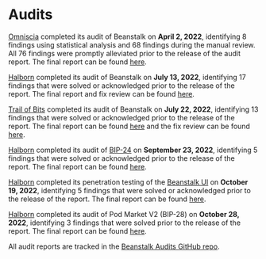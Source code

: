# Audits

[Omniscia](https://omniscia.io/) completed its audit of Beanstalk on **April 2, 2022**, identifying 8 findings using statistical analysis and 68 findings during the manual review. All 76 findings were promptly alleviated prior to the release of the audit report. The final report can be found [here](https://omniscia.io/beanstalk-core-protocol/).

[Halborn](https://halborn.com/) completed its audit of Beanstalk on **July 13, 2022**, identifying 17 findings that were solved or acknowledged prior to the release of the report. The final report and fix review can be found [here](https://github.com/BeanstalkFarms/Beanstalk-Audits/blob/main/halborn-beanstalk-final-report-and-fix-review.pdf).

[Trail of Bits](https://www.trailofbits.com/) completed its audit of Beanstalk on **July 22, 2022**, identifying 13 findings that were solved or acknowledged prior to the release of the report. The final report can be found [here](https://megxijwlwqrophkngh3fycm3ifzhiujhw5epaxdbtqpf6ntcbmhq.arweave.net/YQ10Jsu0IuedTTH2XAmbQXJ0USe3SPBcYZweXzZiCw8) and the fix review can be found [here](https://ewz6nvzjlryqbs2nzh24f5uc4tnhiyxaughn4z2dwosc3era.arweave.net/JbPm1ylccQDLTc\_n1wvaC5Np0YuChjt5nQ7OkLZI\_gQ).

[Halborn](https://halborn.com/) completed its audit of [BIP-24](https://github.com/BeanstalkFarms/Beanstalk-Governance-Proposals/blob/master/bip/bip-24-fungible-bdv-support.md) on **September 23, 2022**, identifying 5 findings that were solved or acknowledged prior to the release of the report. The final report can be found [here](https://github.com/BeanstalkFarms/Beanstalk-Audits/blob/main/halborn-beanstalk-bip-24-final-report.pdf).

[Halborn](https://halborn.com/) completed its penetration testing of the [Beanstalk UI](https://app.bean.money/) on **October 19, 2022**, identifying 5 findings that were solved or acknowledged prior to the release of the report. The final report can be found [here](https://github.com/BeanstalkFarms/Beanstalk-Audits/blob/main/halborn-beanstalk-ui-webapp-pentest-final-report.pdf).

[Halborn](https://halborn.com/) completed its audit of Pod Market V2 (BIP-28) on **October 28, 2022**, identifying 3 findings that were solved prior to the release of the report. The final report can be found [here](https://github.com/BeanstalkFarms/Beanstalk-Audits/blob/main/halborn-beanstalk-pod-market-v2-final-report.pdf).

All audit reports are tracked in the [Beanstalk Audits GitHub repo](https://github.com/BeanstalkFarms/Beanstalk-Audits).
